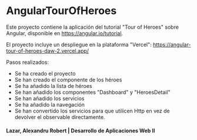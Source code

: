 # AngularTourOfHeroes

Este proyecto contiene la aplicación del tutorial "Tour of Heroes" sobre Angular, disponible en https://angular.io/tutorial.

El proyecto incluye un despliegue en la plataforma "Vercel": https://angular-tour-of-heroes-daw-2.vercel.app/

Pasos realizados:

- Se ha creado el proyecto
- Se han creado el componente de los héroes
- Se ha añadido la lista de héroes
- Se han añadido los componentes "Dashboard" y "HeroesDetail"
- Se han añadido los servicios
- Se ha añadido la navegación
- Se han convertido los servicios para que utilicen Http en vez de devolver el observable directamente.

#### Lazar, Alexandru Robert | Desarrollo de Aplicaciones Web II
